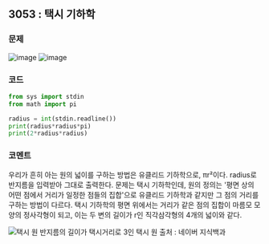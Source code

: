 ## 3053 : 택시 기하학
### 문제
![image](https://user-images.githubusercontent.com/50744222/134774922-07173fdb-5615-4ffc-974f-a2d6082ef1db.png)
![image](https://user-images.githubusercontent.com/50744222/134774932-3070e9fe-9a9d-43d2-848a-5519b2ba05d1.png)

### 코드
```python
from sys import stdin
from math import pi

radius = int(stdin.readline())
print(radius*radius*pi)
print(2*radius*radius)
```
### 코멘트
우리가 흔히 아는 원의 넓이를 구하는 방법은 유클리드 기하학으로, πr²이다.
radius로 반지름을 입력받아 그대로 출력한다.
문제는 택시 기하학인데, 원의 정의는 '평면 상의 어떤 점에서 거리가 일정한 점들의 집합'으로 유클리드 기하학과 같지만 그 점의 거리를 구하는 방법이 다르다.
택시 기하학의 평면 위에서는 거리가 같은 점의 집합이 마름모 모양의 정사각형이 되고, 이는 두 변의 길이가 r인 직각삼각형의 4개의 넓이와 같다.

![택시 원](https://ncc-phinf.pstatic.net/ncc01/2010/7/22/112/44444444444.jpg?type=w315)
반지름의 길이가 택시거리로 3인 택시 원
출처 : 네이버 지식백과